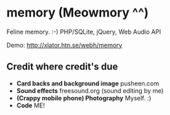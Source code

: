 memory (Meowmory ^^)
=====================

Feline memory. :-) PHP/SQLite, jQuery, Web Audio API

Demo: http://xlator.htn.se/webh/memory

Credit where credit's due
-------------------------

* **Card backs and background image** pusheen.com
* **Sound effects** freesound.org (sound editing by me)
* **(Crappy mobile phone) Photography** Myself. :)
* **Code** ME!